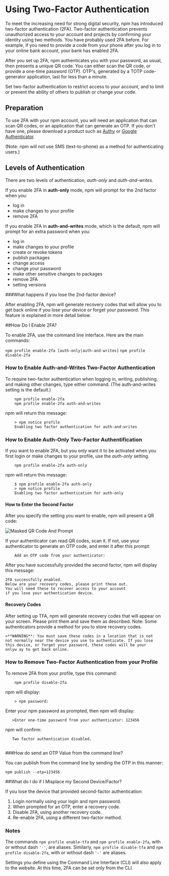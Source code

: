 <!--
title: 16 - Using two-factor authentication
featured: true
-->

# Using Two-Factor Authentication

To meet the increasing need for strong digital security, npm has introduced two-factor authentication (2FA).  Two-factor authentication prevents unauthorized access to your account and projects by confirming your identity using two methods. You have probably used 2FA before. For example, if you need to provide a code from your phone after you log in to your online bank account, your bank has enabled 2FA.  

After you set up 2FA, npm authenticates you with your password, as usual, then presents a unique QR code. You can either scan the QR code, or provide a one-time password (OTP). OTP's, generated by a TOTP code-generator application, last for less than a minute.  

Set two-factor authentication to restrict access to your account, and to limit or prevent the ability of others to publish or change your code. 
 
## Preparation

To use 2FA with your npm account, you will need an application that can scan QR codes, or an application that can generate an OTP. If you don't have one, please download a product such as [Authy](https://authy.com/download/) or 
[Google Authenticator](https://support.google.com/accounts/answer/1066447). 

(Note: npm will not use SMS (text-to-phone) as a method for authenticating users.)

## Levels of Authentication 
  
There are two levels of authentication, *auth-only* and *auth-and-writes*.

If you enable 2FA in **auth-only** mode, npm will prompt for the 2nd factor when you:

* log in
* make changes to your profile
* remove 2FA

If you enable 2FA in **auth-and-writes** mode, which is the default, npm will prompt for an extra password when you:

* log in
* make changes to your profile
* create or revoke tokens 
* publish packages 
* change access
* change your password
* make other sensitive changes to packages
* remove 2FA
* setting versions


###What happens if you lose the 2nd-factor device? 

After enabling 2FA, npm will generate recovery codes that will allow you to get back online if you lose your device or forget your password. This feature is explained in more detail below. 

##How Do I Enable 2FA? 

To enable 2FA, use the command line interface.  Here are the main commands: 

  `npm profile enable-2fa [auth-only|auth-and-writes]`
  `npm profile disable-2fa` 

### How to Enable Auth-and-Writes Two-Factor Authentication

To require two-factor authentication when logging in, writing, publishing, and making other changes, type either command. (The auth-and-writes setting is the default.)
  
        npm profile enable-2fa
        npm profile enable-2fa auth-and-writes 
      
npm will return this message:
            
        > npm notice profile 
        Enabling two factor authentication for auth-and-writes   
   
### How to Enable Auth-Only Two-Factor Authentification

If you want to enable 2FA, but you only want it to be activated when you first login or make changes to your profile, use the *auth-only* setting. 

        npm profile enable-2fa auth-only
        
 npm will return this message: 
 
        $ npm profile enable-2fa auth-only
        > npm notice profile 
        Enabling two factor authentication for auth-only

#### How to Enter the Second Factor 

After you specify the setting you want to enable, npm will present a QR code:

![Masked QR Code And Prompt](/images/qr_code_and_prompt_masked.png)

If your authenticator can read QR codes, scan it. If not, use your authenticator to generate an OTP code, and enter it after this prompt:  

````
    Add an OTP code from your authenticator:
````

After you have successfully provided the second factor,  npm will display this message:

    2FA successfully enabled. 
    Below are your recovery codes, please print these out. 
    You will need these to recover access to your account 
    if you lose your authentication device.
 
#### Recovery Codes 

After setting up TFA, npm will generate recovery codes that will appear on your screen. Please print them and save them as described. Note: Some authenticators provide a method for you to store recovery codes.

    >**WARNING**: You must save these codes in a location that is not  
    not normally near the device you use to authenticate. If you lose
    this device, or forget your password, these codes will be your
    onlyw ay to get back online.

### How to Remove Two-Factor Authentication from your Profile

To remove 2FA from your profile, type this command:

```
    npm profile disable-2fa
```
   
npm will display:

````
    > npm password:   
````
Enter your npm password as prompted, then npm will display: 

```
   >Enter one-time password from your authenticator: 123456
``` 
 npm will confirm: 

```
   Two factor authentication disabled.
   
```

###How do send an OTP Value from the command line? 

You can publish from the command line by sending the OTP in this manner: 

```
npm publish --otp=123456
```

##What do I do if I Misplace my Second Device/Factor?

If you lose the device that provided second-factor authentication:

1. Login normally using your login and npm password.
2. When prompted for an OTP, enter a recovery code.
3. Disable 2FA, using another recovery code.
4. Re-enable 2FA, using a different two-factor method. 

### Notes

The commands `npm profile enable-tfa` and `npm profile enable-2fa`, with or without dash `'-'`, are aliases. Similarly, `npm profile disable-tfa` and `npm profile disable-2fa`, with or without dash `'-'` are aliases.

Settings you define using the Command Line Interface (CLI) will also apply to the website. At this time, 2FA can be set only from the CLI. 
